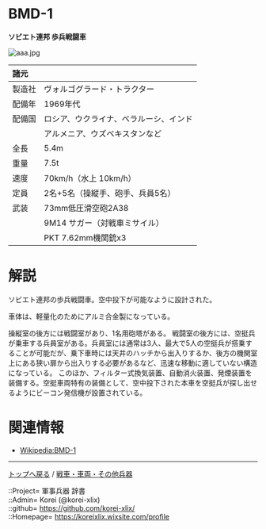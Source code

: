 # BMD-1
**ソビエト連邦 歩兵戦闘車**

![aaa.jpg](https://bn02pap001files.storage.live.com/y4m4hHNXcCxTFLc1QU_ndF34kELBS2myMG1E0OCoM-ddV9XJlCyQZGKqdZP1jphUiVhrCn3C68ZcdkjM243ebxZc1e-eOLu_BKysyraHhy6nBnBnQJk26AUkfoJNHv9mexIkq5yHsB_I92eDfkkxcqWMMUDOltLnU6PlYc1U4hdKetrD8ELK9TlwOvSaMXbR4HL?width=640&height=427&cropmode=none)  
  


|諸元  |  |
|:--|:--|
|製造社  |ヴォルゴグラード・トラクター  |
|配備年  |1969年代  |
|配備国  |ロシア、ウクライナ、ベラルーシ、インド  |
|        |アルメニア、ウズベキスタンなど  |
|全長    |5.4m  |
|重量    |7.5t  |
|速度    |70km/h（水上 10km/h）  |
|定員    |2名+5名（操縦手、砲手、兵員5名）  |
|武装    |73mm低圧滑空砲2A38  |
|        |9M14 サガー（対戦車ミサイル）  |
|        |PKT 7.62mm機関銃x3  |


# 解説
ソビエト連邦の歩兵戦闘車。空中投下が可能なように設計された。  
  
車体は、軽量化のためにアルミ合金製になっている。  

操縦室の後方には戦闘室があり、1名用砲塔がある。
戦闘室の後方には、空挺兵が乗車する兵員室がある。兵員室には通常は3人、最大で5人の空挺兵が搭乗することが可能だが、乗下車時には天井のハッチから出入りするか、後方の機関室上にある狭い扉から出入りする必要があるなど、迅速な移動に適していない構造になっている。
このほか、フィルター式換気装置、自動消火装置、発煙装置を装備する。空挺車両特有の装備として、空中投下された本車を空挺兵が探し出せるようにビーコン発信機が設置されている。  



# 関連情報
* [Wikipedia:BMD-1](https://ja.wikipedia.org/wiki/BMD-1)


***
[トップへ戻る](/readme.md) / [戦車・車両・その他兵器](/ground/readme.md)  
  
::Project= 軍事兵器 辞書  
::Admin= Korei (@korei-xlix)  
::github= https://github.com/korei-xlix/  
::Homepage= https://koreixlix.wixsite.com/profile  
